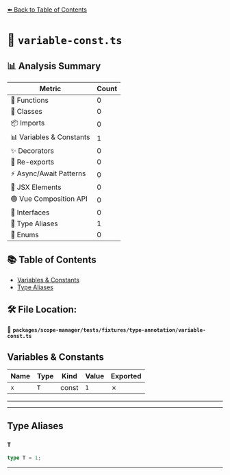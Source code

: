 [⬅️ Back to Table of Contents](../../../../../index.md)

# 📄 `variable-const.ts`

## 📊 Analysis Summary

| Metric | Count |
|--------|-------|
| 🔧 Functions | 0 |
| 🧱 Classes | 0 |
| 📦 Imports | 0 |
| 📊 Variables & Constants | 1 |
| ✨ Decorators | 0 |
| 🔄 Re-exports | 0 |
| ⚡ Async/Await Patterns | 0 |
| 💠 JSX Elements | 0 |
| 🟢 Vue Composition API | 0 |
| 📐 Interfaces | 0 |
| 📑 Type Aliases | 1 |
| 🎯 Enums | 0 |

## 📚 Table of Contents

- [Variables & Constants](#variables-constants)
- [Type Aliases](#type-aliases)

## 🛠️ File Location:
📂 **`packages/scope-manager/tests/fixtures/type-annotation/variable-const.ts`**

## Variables & Constants

| Name | Type | Kind | Value | Exported |
|------|------|------|-------|----------|
| `x` | `T` | const | `1` | ✗ |


---


---

## Type Aliases

### `T`

```ts
type T = 1;
```


---